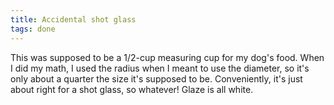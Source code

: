 ```yaml
---
title: Accidental shot glass
tags: done
---
```


This was supposed to be a 1/2-cup measuring cup for my dog's food. When I did my
math, I used the radius when I meant to use the diameter, so it's only about a
quarter the size it's supposed to be. Conveniently, it's just about right for a
shot glass, so whatever! Glaze is all white.

